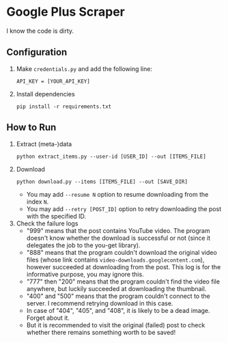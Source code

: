 # Google Plus Scraper
I know the code is dirty.

## Configuration
1. Make `credentials.py` and add the following line:
    ```
    API_KEY = [YOUR_API_KEY]
    ```
1. Install dependencies
    ```
    pip install -r requirements.txt
    ```

## How to Run
1. Extract (meta-)data
    ```
    python extract_items.py --user-id [USER_ID] --out [ITEMS_FILE]
    ```
1. Download
    ```
    python download.py --items [ITEMS_FILE] --out [SAVE_DIR]
    ```
    * You may add `--resume N` option to resume downloading from the index `N`.
    * You may add `--retry [POST_ID]` option to retry downloading the post with the specified ID.
1. Check the failure logs
    * "999" means that the post contains YouTube video. The program doesn't know whether the download is successful or not (since it delegates the job to the you-get library).
    * "888" means that the program couldn't download the original video files (whose link contains `video-downloads.googlecontent.com`), however succeeded at downloading from the post. This log is for the informative purpose, you may ignore this.
    * "777" then "200" means that the program couldn't find the video file anywhere, but luckily succeeded at downloading the thumbnail.
    * "400" and "500" means that the program couldn't connect to the server. I recommend retrying download in this case.
    * In case of "404", "405", and "408", it is likely to be a dead image. Forget about it.
    * But it is recommended to visit the original (failed) post to check whether there remains something worth to be saved!
